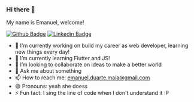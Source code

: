 ### Hi there 👋
My name is Emanuel, welcome!


[![Github Badge](https://img.shields.io/badge/-Github-000?style=flat-square&logo=Github&logoColor=white&link=https://github.com/EmanuelDms)](https://github.com/EmanuelDms)
[![Linkedin Badge](https://img.shields.io/badge/-LinkedIn-blue?style=flat-square&logo=Linkedin&logoColor=white&link=https://www.linkedin.com/in/leonardo-narita-0949b418b/)](https://www.linkedin.com/in/emanueldms/)

<!--**EmanuelDms/EmanuelDms** is a ✨ _special_ ✨ repository because its `README.md` (this file) appears on your GitHub profile.-->
- 🔭 I'm currently working on build my career as web developer, learning new things every day!
- 🌱 I’m currently learning Flutter and JS!
- 👯 I’m looking to collaborate on ideas to make a better world
- 💬 Ask me about something
- 📫 How to reach me: emanuel.duarte.maia@gmail.com
- 😄 Pronouns: yeah she doess
- ⚡ Fun fact: I sing the line of code when I don't understand it :P
<!-- - 🤔 I’m looking for help with responsive design using CSS -->
